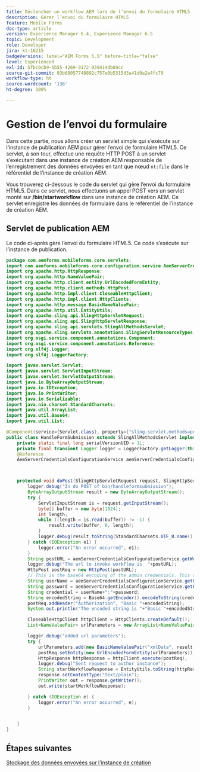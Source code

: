 ```yaml
---
title: Déclencher un workflow AEM lors de l’envoi du formulaire HTML5
description: Gérer l’envoi du formulaire HTML5
feature: Mobile Forms
doc-type: article
version: Experience Manager 6.4, Experience Manager 6.5
topic: Development
role: Developer
jira: kt-16215
badgeVersions: label="AEM Forms 6.5" before-title="false"
level: Experienced
exl-id: 5fbc0cb9-5b55-4269-9172-039414db89cc
source-git-commit: 03b68057748892c757e0b5315d3a41d0a2e4fc79
workflow-type: ht
source-wordcount: '138'
ht-degree: 100%

---
```


# Gestion de l’envoi du formulaire

Dans cette partie, nous allons créer un servlet simple qui s’exécute sur l’instance de publication AEM pour gérer l’envoi de formulaire HTML5. Ce servlet, à son tour, effectue une requête HTTP POST à un servlet s’exécutant dans une instance de création AEM responsable de l’enregistrement des données envoyées en tant que nœud `nt:file` dans le référentiel de l’instance de création AEM.

Vous trouverez ci-dessous le code du servlet qui gère l’envoi du formulaire HTML5. Dans ce servlet, nous effectuons un appel POST vers un servlet monté sur **/bin/startworkflow** dans une instance de création AEM. Ce servlet enregistre les données de formulaire dans le référentiel de l’instance de création AEM.


## Servlet de publication AEM

Le code ci-après gère l’envoi du formulaire HTML5. Ce code s’exécute sur l’instance de publication.

```java
package com.aemforms.mobileforms.core.servlets;
import com.aemforms.mobileforms.core.configuration.service.AemServerCredentialsConfigurationService;
import org.apache.http.HttpResponse;
import org.apache.http.NameValuePair;
import org.apache.http.client.entity.UrlEncodedFormEntity;
import org.apache.http.client.methods.HttpPost;
import org.apache.http.impl.client.CloseableHttpClient;
import org.apache.http.impl.client.HttpClients;
import org.apache.http.message.BasicNameValuePair;
import org.apache.http.util.EntityUtils;
import org.apache.sling.api.SlingHttpServletRequest;
import org.apache.sling.api.SlingHttpServletResponse;
import org.apache.sling.api.servlets.SlingAllMethodsServlet;
import org.apache.sling.servlets.annotations.SlingServletResourceTypes;
import org.osgi.service.component.annotations.Component;
import org.osgi.service.component.annotations.Reference;
import org.slf4j.Logger;
import org.slf4j.LoggerFactory;

import javax.servlet.Servlet;
import javax.servlet.ServletInputStream;
import javax.servlet.ServletOutputStream;
import java.io.ByteArrayOutputStream;
import java.io.IOException;
import java.io.PrintWriter;
import java.io.Serializable;
import java.nio.charset.StandardCharsets;
import java.util.ArrayList;
import java.util.Base64;
import java.util.List;

@Component(service={Servlet.class}, property={"sling.servlet.methods=post", "sling.servlet.paths=/bin/handleformsubmission"})
public class HandleFormSubmission extends SlingAllMethodsServlet implements Serializable {
    private static final long serialVersionUID = 1L;
    private final transient Logger logger = LoggerFactory.getLogger(this.getClass());
    @Reference
    AemServerCredentialsConfigurationService aemServerCredentialsConfigurationService;



    protected void doPost(SlingHttpServletRequest request, SlingHttpServletResponse response) {
        logger.debug("In do POST of bin/handleformsubmission");
        ByteArrayOutputStream result = new ByteArrayOutputStream();
        try {
            ServletInputStream is = request.getInputStream();
            byte[] buffer = new byte[1024];
            int length;
            while ((length = is.read(buffer)) != -1) {
                result.write(buffer, 0, length);
            }
            logger.debug(result.toString(StandardCharsets.UTF_8.name()));
        } catch (IOException e1) {
            logger.error("An error occurred", e1);
        }
        String postURL = aemServerCredentialsConfigurationService.getWorkflowServer();
        logger.debug("The url to invoke workflow is  "+postURL);
        HttpPost postReq = new HttpPost(postURL);
        // This is the base64 encoding of the admin credentials. This call should be made over HTTPS in production scenarios to avoid leaking credentials.
        String userName = aemServerCredentialsConfigurationService.getUserName();
        String password = aemServerCredentialsConfigurationService.getPassword();
        String credential = userName+":"+password;
        String encodedString = Base64.getEncoder().encodeToString(credential.getBytes());
        postReq.addHeader("Authorization", "Basic "+encodedString);
        System.out.println("The encoded string is "+"Basic "+encodedString);

        CloseableHttpClient httpClient = HttpClients.createDefault();
        List<NameValuePair> urlParameters = new ArrayList<NameValuePair>();

        logger.debug("added url parameters");
        try {
            urlParameters.add(new BasicNameValuePair("xmlData", result.toString(StandardCharsets.UTF_8.name())));
            postReq.setEntity(new UrlEncodedFormEntity(urlParameters));
            HttpResponse httpResponse = httpClient.execute(postReq);
            logger.debug("Sent request to author instance");
            String startWorkflowResponse = EntityUtils.toString(httpResponse.getEntity());
            response.setContentType("text/plain");
            PrintWriter out = response.getWriter();
            out.write(startWorkflowResponse);

        } catch (IOException e) {
            logger.error("An error occurred", e);
        }


    }
}
```

## Étapes suivantes

[Stockage des données envoyées sur l’instance de création](./author-servlet.md)
